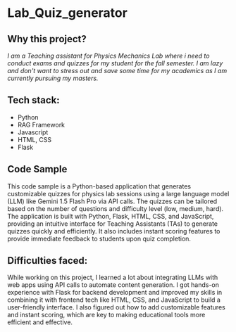 # Lab_Quiz_generator

## Why this project?
_I am a Teaching assistant for Physics Mechanics Lab where i need to conduct exams and quizzes for my student for the fall semester. I am lazy and don't want to stress out and save some time for my academics as I am currently pursuing my masters._

## Tech stack:
  + Python
  + RAG Framework
  + Javascript
  + HTML, CSS 
  + Flask

## Code Sample
This code sample is a Python-based application that generates customizable quizzes for physics lab sessions using a large language model (LLM) like Gemini 1.5 Flash Pro via API calls. The quizzes can be tailored based on the number of questions and difficulty level (low, medium, hard). The application is built with Python, Flask, HTML, CSS, and JavaScript, providing an intuitive interface for Teaching Assistants (TAs) to generate quizzes quickly and efficiently. It also includes instant scoring features to provide immediate feedback to students upon quiz completion. 

## Difficulties faced:
While working on this project, I learned a lot about integrating LLMs with web apps using API calls to automate content generation. I got hands-on experience with Flask for backend development and improved my skills in combining it with frontend tech like HTML, CSS, and JavaScript to build a user-friendly interface. I also figured out how to add customizable features and instant scoring, which are key to making educational tools more efficient and effective. 
